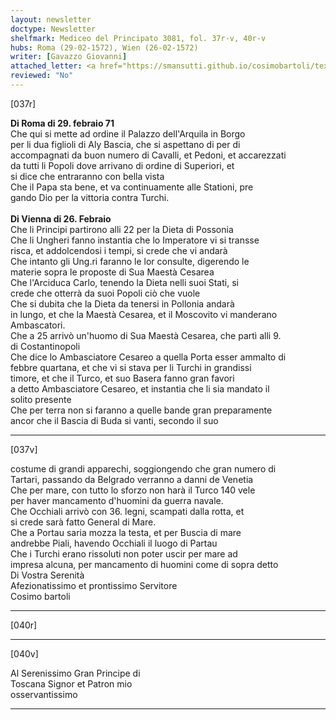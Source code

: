 ```yaml
---
layout: newsletter
doctype: Newsletter
shelfmark: Mediceo del Principato 3081, fol. 37r-v, 40r-v
hubs: Roma (29-02-1572), Wien (26-02-1572)
writer: [Gavazzo Giovanni]
attached_letter: <a href="https://smansutti.github.io/cosimobartoli/texts/2981_014/">2981_014</a>
reviewed: "No"
---
```


[037r]  
  
  
<strong>Di Roma di 29. febraio 71</strong>  
Che qui si mette ad ordine il Palazzo dell'Arquila in Borgo  
per li dua figlioli di Aly Bascia, che si aspettano di per di  
accompagnati da buon numero di Cavalli, et Pedoni, et accarezzati  
da tutti li Popoli dove arrivano di ordine di Superiori, et  
si dice che entraranno con bella vista  
Che il Papa sta bene, et va continuamente alle Stationi, pre  
gando Dio per la vittoria contra Turchi.  
<br/><strong>Di Vienna di 26. Febraio</strong>  
Che li Principi partirono alli 22 per la Dieta di Possonia  
Che li Ungheri fanno instantia che lo Imperatore vi si transse  
risca, et addolcendosi i tempi, si crede che vi andarà  
Che intanto gli Ung.ri faranno le lor consulte, digerendo le  
materie sopra le proposte di Sua Maestà Cesarea  
Che l'Arciduca Carlo, tenendo la Dieta nelli suoi Stati, si  
crede che otterrà da suoi Popoli ciò che vuole  
Che si dubita che la Dieta da tenersi in Pollonia andarà  
in lungo, et che la Maestà Cesarea, et il Moscovito vi manderano  
Ambascatori.  
Che a 25 arrivò un'huomo di Sua Maestà Cesarea, che partì alli 9.  
di Costantinopoli  
Che dice lo Ambasciatore Cesareo a quella Porta esser ammalto di  
febbre quartana, et che vi si stava per li Turchi in grandissi  
timore, et che il Turco, et suo Basera fanno gran favori  
a detto Ambasciatore Cesareo, et instantia che li sia mandato il  
solito presente  
Che per terra non si faranno a quelle bande gran preparamente  
ancor che il Bascia di Buda si vanti, secondo il suo  
  
---  

[037v]  
  
  
costume di grandi apparechi, soggiongendo che gran numero di  
Tartari, passando da Belgrado verranno a danni de Venetia  
Che per mare, con tutto lo sforzo non harà il Turco 140 vele  
per haver mancamento d'huomini da guerra navale.  
Che Occhiali arrivò con 36. legni, scampati dalla rotta, et  
si crede sarà fatto General di Mare.  
Che a Portau saria mozza la testa, et per Buscia di mare  
andrebbe Piali, havendo Occhiali il luogo di Partau  
Che i Turchi erano rissoluti non poter uscir per mare ad  
impresa alcuna, per mancamento di huomini come di sopra detto  
Di Vostra Serenità  
Afezionatissimo et prontissimo Servitore  
Cosimo bartoli  
  
---  

[040r]  
  
  
  
---  

[040v]  
  
  
Al Serenissimo Gran Principe di  
Toscana Signor et Patron mio  
osservantissimo  
  
---  

